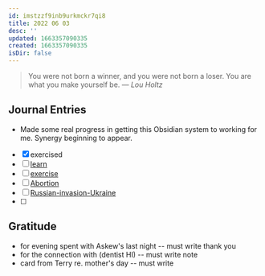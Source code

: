```yaml
---
id: imstzzf9inb9urkmckr7qi8
title: 2022 06 03
desc: ''
updated: 1663357090335
created: 1663357090335
isDir: false
---
```



> You were not born a winner, and you were not born a loser. You are what you make yourself be.
> — <cite>Lou Holtz</cite>


## Journal Entries
-  Made some real progress in getting this Obsidian system to working for me. Synergy beginning to appear.
- [x] exercised
- [ ] [learn](learn.md)
- [ ] [exercise](exercise.md)
- [ ] [Abortion](Abortion.md)
- [ ] [Russian-invasion-Ukraine](Russian-invasion-Ukraine.md)
- [ ] 
## Gratitude
- for evening spent with Askew's last night -- must write thank you
- for the connection with (dentist HI) -- must write note
- card from Terry re. mother's day -- must write


